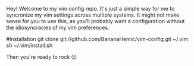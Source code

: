 Hey! Welcome to my vim config repo.
It's just a simple way for me to syncronize my vim settings across multiple systems. It might not make sense for you to use this, as you'll probably want a configuration without the idiosyncracies of my vim preferences.

#Installation
git clone git://github.com/BananaHemic/vim-config.git ~/.vim
sh ~/.vim/install.sh

Then you're ready to rock :wink:

